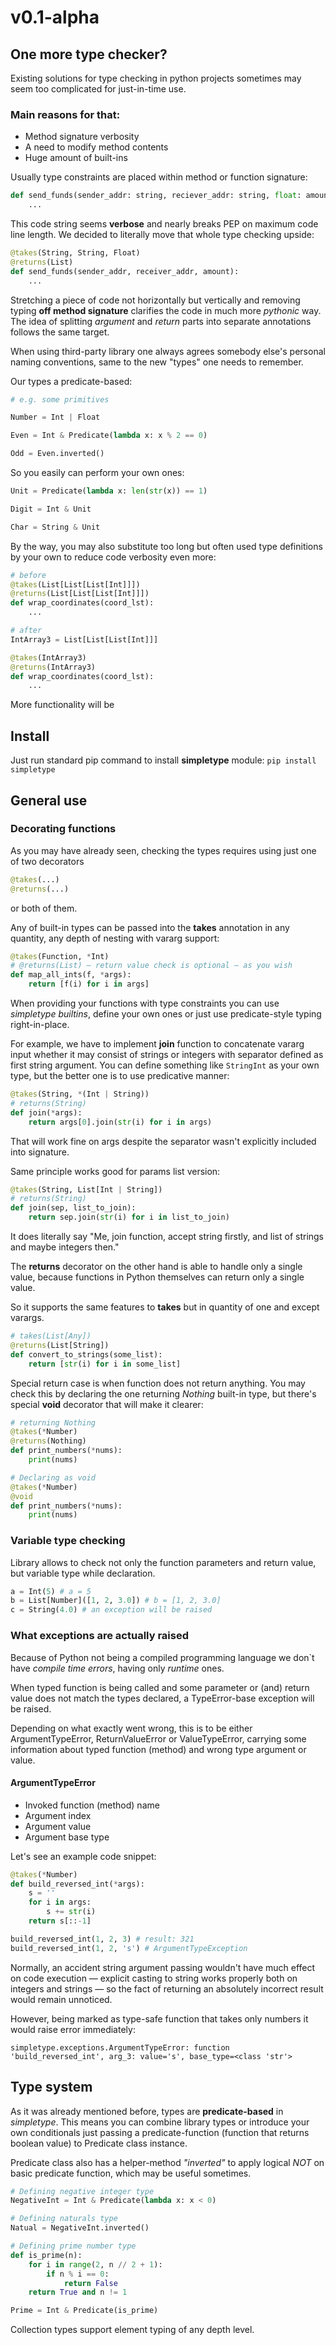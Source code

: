 # v0.1-alpha

## One more type checker?

Existing solutions for type checking in python projects sometimes may seem 
too complicated for just-in-time use.

### Main reasons for that:

+ Method signature verbosity
+ A need to modify method contents
+ Huge amount of built-ins

Usually type constraints are placed within method or function signature:
```python
def send_funds(sender_addr: string, reciever_addr: string, float: amount) -> List:
    ...
```

This code string seems **verbose** and nearly breaks PEP on maximum code line length.
We decided to literally move that whole type checking upside:

```python
@takes(String, String, Float)
@returns(List)
def send_funds(sender_addr, receiver_addr, amount):
    ...
```

Stretching a piece of code not horizontally but vertically and removing typing **off method signature**
clarifies the code in much more _pythonic_ way.
The idea of splitting _argument_ and _return_ parts into separate annotations follows the same target.

When using third-party library one always agrees somebody else's personal naming conventions,
same to the new "types" one needs to remember.

Our types a predicate-based:

```python
# e.g. some primitives

Number = Int | Float

Even = Int & Predicate(lambda x: x % 2 == 0)

Odd = Even.inverted()
```

So you easily can perform your own ones:
```python
Unit = Predicate(lambda x: len(str(x)) == 1)

Digit = Int & Unit

Char = String & Unit
```

By the way, you may also substitute too long but often used type definitions by 
your own to reduce code verbosity even more:

```python
# before
@takes(List[List[List[Int]]])
@returns(List[List[List[Int]]])
def wrap_coordinates(coord_lst):
    ...
```
```python
# after
IntArray3 = List[List[List[Int]]]

@takes(IntArray3)
@returns(IntArray3)
def wrap_coordinates(coord_lst):
    ...

```
More functionality will be 

## Install
Just run standard pip command to install **simpletype** module:
`pip install simpletype`

## General use

### Decorating functions

As you may have already seen, checking the types requires using just one 
of two decorators 
```python
@takes(...)
@returns(...)
```
or both of them.

Any of built-in types can be passed into the **takes** annotation in any
quantity, any depth of nesting with vararg support:
```python
@takes(Function, *Int)
# @returns(List) — return value check is optional — as you wish 
def map_all_ints(f, *args):
    return [f(i) for i in args]
```
When providing your functions with type constraints you can use _simpletype builtins_,
define your own ones or just use predicate-style typing right-in-place.

For example, we have to implement **join** function to concatenate vararg input whether it may consist of strings or 
integers with separator defined as first string argument. You can define something like `StringInt` as your own type, 
but the better one is to use predicative manner:
```python
@takes(String, *(Int | String))
# returns(String) 
def join(*args):
    return args[0].join(str(i) for i in args)
```
That will work fine on args despite the separator wasn't explicitly included into signature.

Same principle works good for params list version:
```python
@takes(String, List[Int | String])
# returns(String)
def join(sep, list_to_join):
    return sep.join(str(i) for i in list_to_join)
```
It does literally say "Me, join function, accept string firstly, and list of strings and maybe integers then."

The **returns** decorator on the other hand is able to handle only a single value, 
because functions in Python themselves can return only a single value.

So it supports the same features to **takes** but in quantity of one and except varargs.

```python
# takes(List[Any])
@returns(List[String])
def convert_to_strings(some_list):
    return [str(i) for i in some_list]
```
Special return case is when function does not return anything. You may check this
by declaring the one returning _Nothing_ built-in type, but there's special **void** decorator
that will make it clearer:
```python
# returning Nothing
@takes(*Number)
@returns(Nothing)
def print_numbers(*nums):
    print(nums)
```

```python
# Declaring as void
@takes(*Number)
@void
def print_numbers(*nums):
    print(nums)
```

### Variable type checking

Library allows to check not only the function parameters and return value, but variable type while declaration.

```python
a = Int(5) # a = 5
b = List[Number]([1, 2, 3.0]) # b = [1, 2, 3.0]
c = String(4.0) # an exception will be raised
``` 

### What exceptions are actually raised

Because of Python not being a compiled programming language we don`t have _compile time errors_, 
having only _runtime_ ones.

When typed function is being called and some parameter or (and) return value does not match the types declared,
a TypeError-base exception will be raised.

Depending on what exactly went wrong, this is to be either ArgumentTypeError, ReturnValueError or ValueTypeError, carrying some
information about typed function (method) and wrong type argument or value.



#### ArgumentTypeError
+ Invoked function (method) name
+ Argument index
+ Argument value
+ Argument base type

Let's see an example code snippet:

```python
@takes(*Number)
def build_reversed_int(*args):
    s = ''
    for i in args:
        s += str(i)
    return s[::-1]

build_reversed_int(1, 2, 3) # result: 321
build_reversed_int(1, 2, 's') # ArgumentTypeException
```

Normally, an accident string argument passing wouldn't have much effect on code execution — explicit casting to string 
works properly both on integers and strings — so the fact of returning an absolutely incorrect result would 
remain unnoticed.

However, being marked as type-safe function that takes only numbers it would raise error immediately:

    simpletype.exceptions.ArgumentTypeError: function 'build_reversed_int', arg_3: value='s', base_type=<class 'str'>



## Type system
 
As it was already mentioned before, types are **predicate-based** in _simpletype_. This means you can combine library
types or introduce your own conditionals just passing a predicate-function 
(function that returns boolean value) to Predicate class instance.

Predicate class also has a helper-method _"inverted"_ to apply logical _NOT_ on basic predicate function, which may be
useful sometimes.

```python
# Defining negative integer type
NegativeInt = Int & Predicate(lambda x: x < 0)

# Defining naturals type
Natual = NegativeInt.inverted()

# Defining prime number type
def is_prime(n):
    for i in range(2, n // 2 + 1):
        if n % i == 0:
            return False
    return True and n != 1

Prime = Int & Predicate(is_prime) 

```
Collection types support element typing of any depth level.




